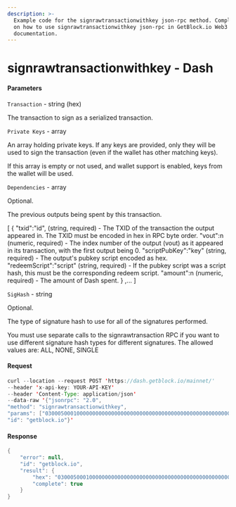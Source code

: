```yaml
---
description: >-
  Example code for the signrawtransactionwithkey json-rpc method. Сomplete guide
  on how to use signrawtransactionwithkey json-rpc in GetBlock.io Web3
  documentation.
---
```


# signrawtransactionwithkey - Dash

#### Parameters

`Transaction` - string (hex)

The transaction to sign as a serialized transaction.

`Private Keys` - array

An array holding private keys. If any keys are provided, only they will be used to sign the transaction (even if the wallet has other matching keys).

If this array is empty or not used, and wallet support is enabled, keys from the wallet will be used.

`Dependencies` - array

Optional.

The previous outputs being spent by this transaction.

\[ { "txid":"id", (string, required) - The TXID of the transaction the output appeared in. The TXID must be encoded in hex in RPC byte order. "vout":n (numeric, required) - The index number of the output (vout) as it appeared in its transaction, with the first output being 0. "scriptPubKey":"key" (string, required) - The output's pubkey script encoded as hex. "redeemScript":"script" (string, required) - If the pubkey script was a script hash, this must be the corresponding redeem script. "amount":n (numeric, required) - The amount of Dash spent. } ,... ]

`SigHash` - string

Optional.

The type of signature hash to use for all of the signatures performed.

You must use separate calls to the signrawtransaction RPC if you want to use different signature hash types for different signatures. The allowed values are: ALL, NONE, SINGLE

#### Request

```java
curl --location --request POST 'https://dash.getblock.io/mainnet/' 
--header 'x-api-key: YOUR-API-KEY' 
--header 'Content-Type: application/json' 
--data-raw '{"jsonrpc": "2.0",
"method": "signrawtransactionwithkey",
"params": ["03000500010000000000000000000000000000000000000000000000000000000000000000ffffffff2703716d170423ce39610800004440830900000fe4b883e5bda9e7a59ee4bb99e9b1bc04f09f909f40440fa802203d5807000000001976a9147c086eada12bdb10a265c16c08a7ae87366bd48188aca03c9f08000000001976a91406c7111117f7b797528485b64772d3ffcff919ec88ac209af41f460200716d1700efc371b5251f5bae393e5962fe092f8b2003732a56eda3e1a2babe8413d17ce7ce2396a41c1f833c0cd00a0d8e900dfc4962805706e70a35074dcd30fafbd4c6", ["cSxm6ji1SQ7vF1r8QhcsE1AZ42ZJqs5CEAAnD18iV18ZCQ2u3gGa"], null, null],
"id": "getblock.io"}'
```

#### Response

```java
{
    "error": null,
    "id": "getblock.io",
    "result": {
        "hex": "03000500010000000000000000000000000000000000000000000000000000000000000000ffffffff2703716d170423ce39610800004440830900000fe4b883e5bda9e7a59ee4bb99e9b1bc04f09f909f40440fa802203d5807000000001976a9147c086eada12bdb10a265c16c08a7ae87366bd48188aca03c9f08000000001976a91406c7111117f7b797528485b64772d3ffcff919ec88ac209af41f460200716d1700efc371b5251f5bae393e5962fe092f8b2003732a56eda3e1a2babe8413d17ce7ce2396a41c1f833c0cd00a0d8e900dfc4962805706e70a35074dcd30fafbd4c6",
        "complete": true
    }
}
```

